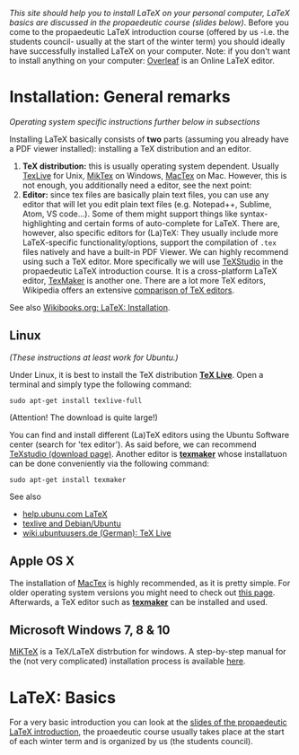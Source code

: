 *This site should help you to install LaTeX on your personal computer, LaTeX basics are discussed in the propaedeutic course (slides below)*. 
Before you come to the propaedeutic LaTeX introduction course (offered by us -i.e. the students council- usually at the start of the winter term)
you should ideally have successfully installed LaTeX on your computer.
Note: if you don't want to install anything on your computer: [Overleaf](https://www.overleaf.com/) is an Online LaTeX editor.

# Installation: General remarks
*Operating system specific instructions further below in subsections*

Installing LaTeX basically consists of **two** parts (assuming you already have a PDF viewer installed): 
installing a TeX distribution and an editor.

1. **TeX distribution:** this is usually operating system dependent. Usually [TexLive](https://www.tug.org/texlive/) for Unix, [MikTex](https://miktex.org/) on Windows, [MacTex](https://www.tug.org/mactex/) on Mac. 
However, this is not enough, you additionally need a editor, see the next point:
2. **Editor:** since tex files are basically plain text files, you can use any editor that will let you edit plain text files (e.g. Notepad++, Sublime, Atom, VS code...). Some of them might support things like syntax-highlighting and certain forms of auto-complete for LaTeX.  There are, however, also specific editors for (La)TeX: They usually include more LaTeX-specific functionality/options, support the compilation of `.tex` files natively and have a built-in PDF Viewer. We can highly recommend using such a TeX editor. More specifically we will use [TeXStudio](http://texstudio.sourceforge.net/) in the propaedeutic LaTeX introduction course. It is a cross-platform LaTeX editor, [TexMaker](https://www.xm1math.net/texmaker/index.html) is another one. There are a lot more TeX editors, Wikipedia offers an extensive [comparison of TeX editors](https://en.wikipedia.org/wiki/Comparison_of_TeX_editors).

See also [Wikibooks.org: LaTeX: Installation](https://en.wikibooks.org/wiki/LaTeX/Installation).

## Linux

_(These instructions at least work for Ubuntu.)_

Under Linux, it is best to install the TeX distribution [**TeX Live**](https://www.tug.org/texlive/). Open a terminal and simply type the following command:
```shell
sudo apt-get install texlive-full
```

(Attention! The download is quite large!)

You can find and install different (La)TeX editors using the Ubuntu Software center (search for 'tex editor'). As said before, we can recommend [TeXstudio (download page)](https://www.texstudio.org/). Another editor is [**texmaker**](https://www.xm1math.net/texmaker/) whose installatuon can be done conveniently via the following command: 
```shell
sudo apt-get install texmaker
```

See also

- [help.ubunu.com LaTeX](https://help.ubuntu.com/community/LaTeX)
- [texlive and Debian/Ubuntu](https://www.tug.org/texlive/debian.html)
- [wiki.ubuntuusers.de (German): TeX Live](https://wiki.ubuntuusers.de/TeX_Live/)

## Apple OS X
 
The installation of [MacTex](https://www.tug.org/mactex/mactex-download.html) is highly recommended, as it is pretty simple. For older operating system versions you might need to check out [this page](https://www.tug.org/mactex/faq/3-4.html). Afterwards, a TeX editor such as [**texmaker**](https://www.xm1math.net/texmaker/) can be installed and used. 

## Microsoft Windows 7, 8 &amp; 10

[MiKTeX](https://miktex.org/download) is a TeX/LaTeX distrbution for windows. A step-by-step manual for the (not very complicated) installation process is available [here](https://miktex.org/howto/install-miktex).

# LaTeX: Basics

For a very basic introduction you can look at the [slides of the propaedeutic LaTeX introduction](../pdf/LatexPraes_eng.pdf), the proaedeutic course usually takes place at the start of each winter term and is organized by us (the students council).




